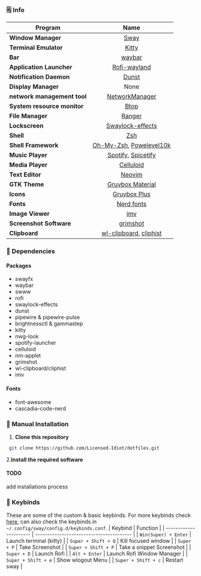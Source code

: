 
### 🗒️ Info

|Program|Name|
| - | :--: |
|**Window Manager**|[Sway](https://github.com/WillPower3309/swayfx)|
|**Terminal Emulator**|[Kitty](https://github.com/kovidgoyal/kitty)|
|**Bar**|[waybar](https://github.com/Alexays/Waybar)|
|**Application Launcher**|[Rofi-wayland](https://github.com/lbonn/rofi)|
|**Notification Daemon**|[Dunst](https://github.com/dunst-project/dunst)|
|**Display Manager**|None|
|**network management tool**|[NetworkManager](https://networkmanager.dev/)|
|**System resource monitor**|[Btop](https://github.com/aristocratos/btop)|
|**File Manager**|[Ranger](https://github.com/ranger/ranger)|
|**Lockscreen**|[Swaylock-effects](https://github.com/mortie/swaylock-effects)|
|**Shell**|[Zsh](https://www.zsh.org/)|
|**Shell Framework**|[Oh-My-Zsh](https://github.com/ohmyzsh/ohmyzsh), [Powelevel10k](https://github.com/romkatv/powerlevel10k)|
|**Music Player**|[Spotify](https://github.com/kpcyrd/spotify-launcher), [Spicetify](https://spicetify.app/)|
|**Media Player**|[Celluloid](https://celluloid-player.github.io/)|
|**Text Editor**|[Neovim](https://github.com/neovim/neovim)|
|**GTK Theme**|[Gruvbox Material](https://github.com/Fausto-Korpsvart/Gruvbox-GTK-Theme)|
|**Icons**|[Gruvbox Plus](https://github.com/SylEleuth/gruvbox-plus-icon-pack)|
|**Fonts**|[Nerd fonts](https://github.com/ryanoasis/nerd-fonts)|
|**Image Viewer**|[imv](https://sr.ht/~exec64/imv/)|
|**Screenshot Software**|[grimshot](https://github.com/swaywm/sway/blob/master/contrib/grimshot)|
|**Clipboard**|[wl-clipboard](https://github.com/bugaevc/wl-clipboard), [cliphist](https://github.com/sentriz/cliphist)|

### 🔨 Dependencies
#### Packages
  - swayfx
  - waybar
  - swww
  - rofi
  - swaylock-effects
  - dunst
  - pipewire & pipewire-pulse
  - brightnessctl & gammastep
  - kitty
  - nwg-look
  - spotify-launcher
  - celluloid
  - nm-applet
  - grimshot
  - wl-clipboard/cliphist
  - imv
#### Fonts
  - font-awesome
  - cascadia-code-nerd

### 🚀 Manual Installation
1. **Clone this repository**
```bash
 git clone https://github.com/Licensed-Idiot/dotfiles.git
```

2.**Install the required software**

#### TODO 
add installations process

### 🔑 Keybinds 
These are some of the custom & basic keybinds. For more keybinds check [here](https://depau.github.io/sway-cheatsheet/), can also check the keybinds in `~/.config/sway/config.d/keybinds.conf`.
|        Keybind         |                 Function                 |
| ---------------------- | ---------------------------------------- |
| `Win(Super) + Enter`   | Launch terminal (kitty)                  |
| `Super + Shift + Q`    | Kill focused window                      |
| `Super + P`            | Take Screenshot                          |
| `Super + Shift + P`    | Take a snippet Screenshot                |
| `Super + D`            | Launch Rofi                               |
| `Alt + Enter`          | Launch Rofi Window Manager                |
| `Super + Shift + e`    | Show wlogout Menu                        |
| `Super + Shift + c`    | Restart sway                             |
